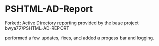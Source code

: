 # PSHTML-AD-Report

Forked: Active Directory reporting provided by the base project bwya77/PSHTML-AD-REPORT

performed a few updates, fixes, and added a progess bar and logging. 
